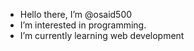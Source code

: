 - Hello there, I’m @osaid500
- I’m interested in programming.
- I’m currently learning web development
